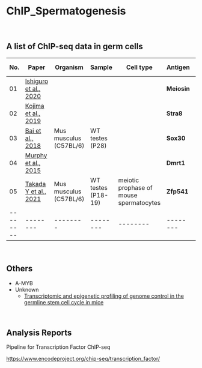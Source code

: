 # ChIP_Spermatogenesis

<br>

## A list of ChIP-seq data in germ cells

| No. | Paper | Organism | Sample | Cell type | Antigen | Accession Number | Strategy | Layout | Spots | Bases | Construction Protocol | Instrument | Analysis |
| -------- | -------- | -------- | -------- | -------- | -------- | -------- | -------- | -------- | -------- | -------- | -------- | -------- | -------- |
| 01 | [Ishiguro et al., 2020](https://www.sciencedirect.com/science/article/pii/S1534580720300113) |  |  |  | **Meiosin** | DDBJ [DRA009056](https://ddbj.nig.ac.jp/DRASearch/submission?acc=DRA009056) | ChIP-seq | 75 SE |  |  | KAPA Library Preparation Kit |  |  |  |
| 02 | [Kojima et al., 2019](https://www.sciencedirect.com/science/article/pii/S1534580720300113#bib34) |  |  |  | **Stra8** | GEO [GSE115928](http://www.ncbi.nlm.nih.gov/geo/query/acc.cgi?acc=GSE115928) |  |  |  |  |  |  |  |  |
| 03 | [Bai et al., 2018](https://doi.org/10.1242%2Fdev.164855) | Mus musculus (C57BL/6) | WT testes (P28) |  | **Sox30** | BioProject [PRJNA433934](https://www.ncbi.nlm.nih.gov/bioproject/433934) | ChIP-seq | PE | 38.8M | 10.9G |  | HiSeq X Ten |  |
| 04 | [Murphy et al., 2015](https://www.sciencedirect.com/science/article/pii/S1534580720300113#bib51) |  |  |  | **Dmrt1** | GEO [GSE64892](http://www.ncbi.nlm.nih.gov/geo/query/acc.cgi?acc=GSE64892) |  |  |  |  |  |  |  |
| 05 | [Takada Y et al., 2021](https://www.nature.com/articles/s41467-021-23378-4) | Mus musculus (C57BL/6) | WT testes (P18-19) | meiotic prophase of mouse spermatocytes | **Zfp541** | GEO [GSE163916](https://www.ncbi.nlm.nih.gov/geo/query/acc.cgi?acc=GSE163916) | ChIP-seq | 50 SE |  |  | KAPA Library Preparation Kit | Hiseq 1500 |  |
| -------- | -------- | -------- | -------- | -------- | -------- | -------- | -------- | -------- | -------- | -------- | -------- | -------- | -------- |


<br>

## Others

- A-MYB
- Unknown
  - [Transcriptomic and epigenetic profiling of genome control in the germline stem cell cycle in mice](https://www.ncbi.nlm.nih.gov/geo/query/acc.cgi?acc=GSE116798)


<br>

## Analysis Reports

Pipeline for Transcription Factor ChIP-seq

https://www.encodeproject.org/chip-seq/transcription_factor/
